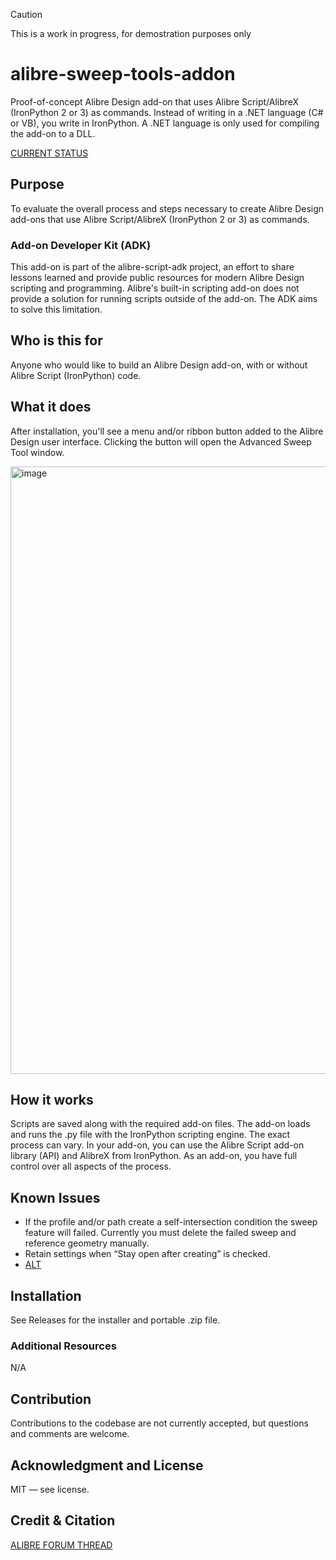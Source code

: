 > [!CAUTION]
> This is a work in progress, for demostration purposes only

# alibre-sweep-tools-addon

Proof-of-concept Alibre Design add-on that uses Alibre Script/AlibreX (IronPython 2 or 3) as commands. Instead of writing in a .NET language (C# or VB), you write in IronPython. A .NET language is only used for compiling the add-on to a DLL.

[CURRENT STATUS](https://github.com/stephensmitchell/alibre-sweep-tools-addon/discussions/2?sort=new)

## Purpose

To evaluate the overall process and steps necessary to create Alibre Design add-ons that use Alibre Script/AlibreX (IronPython 2 or 3) as commands. 

###  Add-on Developer Kit (ADK)

This add-on is part of the alibre-script-adk project, an effort to share lessons learned and provide public resources for modern Alibre Design scripting and programming. Alibre's built-in scripting add-on does not provide a solution for running scripts outside of the add-on. The ADK aims to solve this limitation.

## Who is this for

Anyone who would like to build an Alibre Design add-on, with or without Alibre Script (IronPython) code. 

## What it does

After installation, you'll see a menu and/or ribbon button added to the Alibre Design user interface. Clicking the button will open the Advanced Sweep Tool window. 

<img width="611" height="972" alt="image" src="https://github.com/user-attachments/assets/a44f1fe5-341d-4c57-8252-468b78c81da6" />

## How it works

Scripts are saved along with the required add-on files. The add-on loads and runs the .py file with the IronPython scripting engine. The exact process can vary. In your add-on, you can use the Alibre Script add-on library (API) and AlibreX from IronPython. As an add-on, you have full control over all aspects of the process.

## Known Issues

- If the profile and/or path create a self-intersection condition the sweep feature will failed. Currently you must delete the failed sweep and reference geometry manually.
- Retain settings when “Stay open after creating” is checked.
- [ALT](https://github.com/stephensmitchell/alibre-sweep-tools-addon/discussions/2?sort=new#discussion-8782464)

## Installation

See Releases for the installer and portable .zip file.

### Additional Resources

N/A

## Contribution

Contributions to the codebase are not currently accepted, but questions and comments are welcome.

## Acknowledgment and License

MIT — see license.

## Credit & Citation

[ALIBRE FORUM THREAD](https://www.alibre.com/forum/index.php?threads/ai-scripting-new-tools-into-alibre.26141/)



